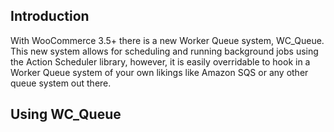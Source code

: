 ## Introduction
With WooCommerce 3.5+ there is a new Worker Queue system, WC_Queue. This new system allows for scheduling and running background jobs using the Action Scheduler library, however, it is easily overridable to hook in a Worker Queue system of your own likings like Amazon SQS or any other queue system out there.

## Using WC_Queue
